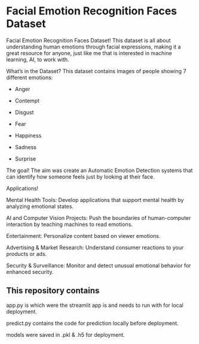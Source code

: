 # Facial Emotion Recognition Faces Dataset
Facial Emotion Recognition Faces Dataset! This dataset is all about understanding human emotions through facial expressions, making it a great resource for anyone, just like me that is interested in machine learning, AI, to work with.

What’s in the Dataset? This dataset contains images of people showing 7 different emotions:

- Anger

- Contempt

- Disgust

- Fear

- Happiness

- Sadness

- Surprise

The goal! The aim was create an Automatic Emotion Detection systems that can identify how someone feels just by looking at their face.

Applications!

Mental Health Tools: Develop applications that support mental health by analyzing emotional states.

AI and Computer Vision Projects: Push the boundaries of human-computer interaction by teaching machines to read emotions.

Entertainment: Personalize content based on viewer emotions.

Advertising & Market Research: Understand consumer reactions to your products or ads.

Security & Surveillance: Monitor and detect unusual emotional behavior for enhanced security.

## This repository contains

app.py is which were the streamlit app is and needs to run with for local deployment.

predict.py contains the code for prediction locally before deployment.

models were saved in .pkl & .h5 for deployment.
